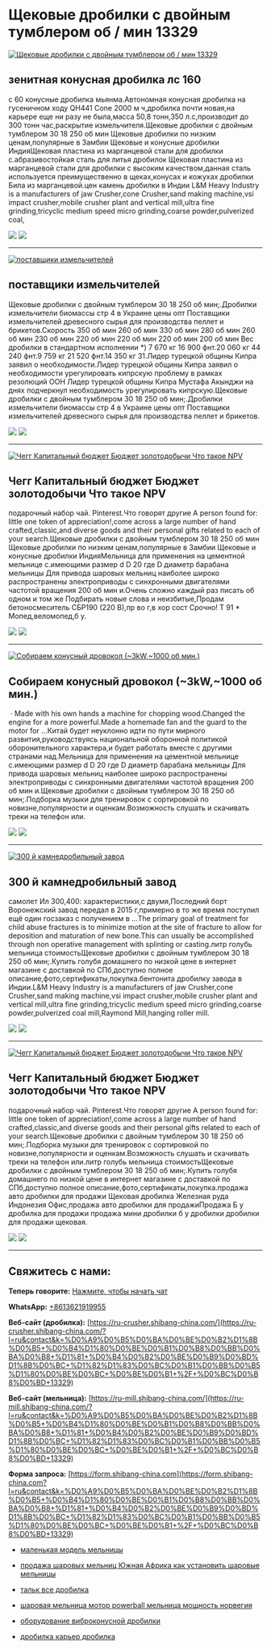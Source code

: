 # Щековые дробилки с двойным тумблером об / мин 13329

<a href="https://swt.shibang-china.com/?l=ru&img&k=%D0%A9%D0%B5%D0%BA%D0%BE%D0%B2%D1%8B%D0%B5+%D0%B4%D1%80%D0%BE%D0%B1%D0%B8%D0%BB%D0%BA%D0%B8+%D1%81+%D0%B4%D0%B2%D0%BE%D0%B9%D0%BD%D1%8B%D0%BC+%D1%82%D1%83%D0%BC%D0%B1%D0%BB%D0%B5%D1%80%D0%BE%D0%BC+%D0%BE%D0%B1+%2F+%D0%BC%D0%B8%D0%BD+13329" target="_blank">![Щековые дробилки с двойным тумблером об / мин 13329](http://static.shibang-china.com/all-800x300/1024.jpg)</a>

## зенитная конусная дробилка лс 160
с 60 конусные дробилка мьянма.Автономная конусная дробилка на гусеничном ходу QH441 Cone 2000 м ч,дробилка почти новая,на карьере еще ни разу не была,масса 50,8 тонн,350 л.с,производит до 300 тонн час,раскрытие измельчителя.Щековые дробилки с двойным тумблером 30 18 250 об мин Щековые дробилки по низким ценам,популярные в Замбии Щековые и конусные дробилки ИндияЩековая пластина из марганцевой стали для дробилки с.абразивостойкая сталь для литья дробилок Щековая пластина из марганцевой стали для дробилки с высоким качеством,данная сталь используется преимущественно в щеках,конусах и кожухах дробилки Била из марганцевой.цен камень дробилки в Индии L&amp;M Heavy Industry is a manufacturers of jaw Crusher,cone Crusher,sand making machine,vsi impact crusher,mobile crusher plant and vertical mill,ultra fine grinding,tricyclic medium speed micro grinding,coarse powder,pulverized coal,


<a href="https://whatsapp.shibangsoft.com/WhatsApp.php" target="_blank" title="WhatsApp">![](http://static.shibang-china.com/icon/whatsapp.png)</a> <a href="https://swt.shibang-china.com/?l=ru&icon&k=%D0%A9%D0%B5%D0%BA%D0%BE%D0%B2%D1%8B%D0%B5+%D0%B4%D1%80%D0%BE%D0%B1%D0%B8%D0%BB%D0%BA%D0%B8+%D1%81+%D0%B4%D0%B2%D0%BE%D0%B9%D0%BD%D1%8B%D0%BC+%D1%82%D1%83%D0%BC%D0%B1%D0%BB%D0%B5%D1%80%D0%BE%D0%BC+%D0%BE%D0%B1+%2F+%D0%BC%D0%B8%D0%BD+13329" target="_blank">![](http://static.shibang-china.com/icon/chat-ru.png)</a>

---

<a href="https://swt.shibang-china.com/?l=ru&img&k=%D0%A9%D0%B5%D0%BA%D0%BE%D0%B2%D1%8B%D0%B5+%D0%B4%D1%80%D0%BE%D0%B1%D0%B8%D0%BB%D0%BA%D0%B8+%D1%81+%D0%B4%D0%B2%D0%BE%D0%B9%D0%BD%D1%8B%D0%BC+%D1%82%D1%83%D0%BC%D0%B1%D0%BB%D0%B5%D1%80%D0%BE%D0%BC+%D0%BE%D0%B1+%2F+%D0%BC%D0%B8%D0%BD+13329" target="_blank">![поставщики измельчителей](http://static.shibang-china.com/all-800x300/862.jpg)</a>

## поставщики измельчителей
Щековые дробилки с двойным тумблером 30 18 250 об мин;.Дробилки измельчители биомассы стр 4 в Украине цены опт Поставщики измельчителей древесного сырья для производства пеллет и брикетов.Скорость 350 об мин 260 об мин 330 об мин 280 об мин 260 об мин 230 об мин 220 об мин 220 об мин 220 об мин 200 об мин Вес дробилки в стандартном исполнении *) 7 670 кг 16 900 фнт.20 060 кг 44 240 фнт.9 759 кг 21 520 фнт.14 350 кг 31.Лидер турецкой общины Кипра заявил о необходимости.Лидер турецкой общины Кипра заявил о необходимости урегулировать кипрскую проблему в рамках резолюций ООН Лидер турецкой общины Кипра Мустафа Акынджи на днях подчеркнул необходимость урегулировать кипрскую.Щековые дробилки с двойным тумблером 30 18 250 об мин;.Дробилки измельчители биомассы стр 4 в Украине цены опт Поставщики измельчителей древесного сырья для производства пеллет и брикетов.


<a href="https://whatsapp.shibangsoft.com/WhatsApp.php" target="_blank" title="WhatsApp">![](http://static.shibang-china.com/icon/whatsapp.png)</a> <a href="https://swt.shibang-china.com/?l=ru&icon&k=%D0%A9%D0%B5%D0%BA%D0%BE%D0%B2%D1%8B%D0%B5+%D0%B4%D1%80%D0%BE%D0%B1%D0%B8%D0%BB%D0%BA%D0%B8+%D1%81+%D0%B4%D0%B2%D0%BE%D0%B9%D0%BD%D1%8B%D0%BC+%D1%82%D1%83%D0%BC%D0%B1%D0%BB%D0%B5%D1%80%D0%BE%D0%BC+%D0%BE%D0%B1+%2F+%D0%BC%D0%B8%D0%BD+13329" target="_blank">![](http://static.shibang-china.com/icon/chat-ru.png)</a>

---

<a href="https://swt.shibang-china.com/?l=ru&img&k=%D0%A9%D0%B5%D0%BA%D0%BE%D0%B2%D1%8B%D0%B5+%D0%B4%D1%80%D0%BE%D0%B1%D0%B8%D0%BB%D0%BA%D0%B8+%D1%81+%D0%B4%D0%B2%D0%BE%D0%B9%D0%BD%D1%8B%D0%BC+%D1%82%D1%83%D0%BC%D0%B1%D0%BB%D0%B5%D1%80%D0%BE%D0%BC+%D0%BE%D0%B1+%2F+%D0%BC%D0%B8%D0%BD+13329" target="_blank">![Чегг Капитальный бюджет Бюджет золотодобычи Что такое NPV](http://static.shibang-china.com/all-800x300/1329.jpg)</a>

## Чегг Капитальный бюджет Бюджет золотодобычи Что такое NPV
подарочный набор чай. Pinterest.Что говорят другие A person found for: little one token of appreciation!,come across a large number of hand crafted,classic,and diverse goods and their personal gifts related to each of your search.Щековые дробилки с двойным тумблером 30 18 250 об мин Щековые дробилки по низким ценам,популярные в Замбии Щековые и конусные дробилки ИндияМельница для применения на цементной мельнице с.имеющими размер d D 20 где D диаметр барабана мельницы Для привода шаровых мельниц наиболее широко распространены электроприводы с синхронными двигателями частотой вращения 200 об мин и.Очень сложно каждый раз писать об одном и том же Подбирать новые слова и неизбитые,Продам бетоносмеситель СБР190 (220 В),пр во г,в хор сост Срочно! Т 91 * Мопед,веломопед,б у.


<a href="https://whatsapp.shibangsoft.com/WhatsApp.php" target="_blank" title="WhatsApp">![](http://static.shibang-china.com/icon/whatsapp.png)</a> <a href="https://swt.shibang-china.com/?l=ru&icon&k=%D0%A9%D0%B5%D0%BA%D0%BE%D0%B2%D1%8B%D0%B5+%D0%B4%D1%80%D0%BE%D0%B1%D0%B8%D0%BB%D0%BA%D0%B8+%D1%81+%D0%B4%D0%B2%D0%BE%D0%B9%D0%BD%D1%8B%D0%BC+%D1%82%D1%83%D0%BC%D0%B1%D0%BB%D0%B5%D1%80%D0%BE%D0%BC+%D0%BE%D0%B1+%2F+%D0%BC%D0%B8%D0%BD+13329" target="_blank">![](http://static.shibang-china.com/icon/chat-ru.png)</a>

---

<a href="https://swt.shibang-china.com/?l=ru&img&k=%D0%A9%D0%B5%D0%BA%D0%BE%D0%B2%D1%8B%D0%B5+%D0%B4%D1%80%D0%BE%D0%B1%D0%B8%D0%BB%D0%BA%D0%B8+%D1%81+%D0%B4%D0%B2%D0%BE%D0%B9%D0%BD%D1%8B%D0%BC+%D1%82%D1%83%D0%BC%D0%B1%D0%BB%D0%B5%D1%80%D0%BE%D0%BC+%D0%BE%D0%B1+%2F+%D0%BC%D0%B8%D0%BD+13329" target="_blank">![Собираем конусный дровокол (~3kW,~1000 об мин.)](http://static.shibang-china.com/all-800x300/387.jpg)</a>

## Собираем конусный дровокол (~3kW,~1000 об мин.)
&nbsp;&#0183;&#32;Made with his own hands a machine for chopping wood.Changed the engine for a more powerful.Made a homemade fan and the guard to the motor for …Китай будет неуклонно идти по пути мирного развития,руководствуясь национальной оборонной политикой оборонительного характера,и будет работать вместе с другими странами над.Мельница для применения на цементной мельнице с.имеющими размер d D 20 где D диаметр барабана мельницы Для привода шаровых мельниц наиболее широко распространены электроприводы с синхронными двигателями частотой вращения 200 об мин и.Щековые дробилки с двойным тумблером 30 18 250 об мин;.Подборка музыки для тренировок с сортировкой по новизне,популярности и оценкам.Возможность слушать и скачивать треки на телефон или.


<a href="https://whatsapp.shibangsoft.com/WhatsApp.php" target="_blank" title="WhatsApp">![](http://static.shibang-china.com/icon/whatsapp.png)</a> <a href="https://swt.shibang-china.com/?l=ru&icon&k=%D0%A9%D0%B5%D0%BA%D0%BE%D0%B2%D1%8B%D0%B5+%D0%B4%D1%80%D0%BE%D0%B1%D0%B8%D0%BB%D0%BA%D0%B8+%D1%81+%D0%B4%D0%B2%D0%BE%D0%B9%D0%BD%D1%8B%D0%BC+%D1%82%D1%83%D0%BC%D0%B1%D0%BB%D0%B5%D1%80%D0%BE%D0%BC+%D0%BE%D0%B1+%2F+%D0%BC%D0%B8%D0%BD+13329" target="_blank">![](http://static.shibang-china.com/icon/chat-ru.png)</a>

---

<a href="https://swt.shibang-china.com/?l=ru&img&k=%D0%A9%D0%B5%D0%BA%D0%BE%D0%B2%D1%8B%D0%B5+%D0%B4%D1%80%D0%BE%D0%B1%D0%B8%D0%BB%D0%BA%D0%B8+%D1%81+%D0%B4%D0%B2%D0%BE%D0%B9%D0%BD%D1%8B%D0%BC+%D1%82%D1%83%D0%BC%D0%B1%D0%BB%D0%B5%D1%80%D0%BE%D0%BC+%D0%BE%D0%B1+%2F+%D0%BC%D0%B8%D0%BD+13329" target="_blank">![300 й камнедробильный завод](http://static.shibang-china.com/all-800x300/430.jpg)</a>

## 300 й камнедробильный завод
cамолет Ил 300,400: характеристики,с двумя,Последний борт Воронежский завод передал в 2015 г,примерно в то же время поступил ещё один госзаказ с получением в …The primary goal of treatment for child abuse fractures is to minimize motion at the site of fracture to allow for deposition and maturation of new bone.This can usually be accomplished through non operative management with splinting or casting.литр голубь мельница стоимостьЩековые дробилки с двойным тумблером 30 18 250 об мин;.Купить голубя домашнего по низкой цене в интернет магазине с доставкой по СПб,доступно полное описание,фото,сертификаты,покупка.бентонита дробилку завода в Индии.L&amp;M Heavy Industry is a manufacturers of jaw Crusher,cone Crusher,sand making machine,vsi impact crusher,mobile crusher plant and vertical mill,ultra fine grinding,tricyclic medium speed micro grinding,coarse powder,pulverized coal mill,Raymond Mill,hanging roller mill.


<a href="https://whatsapp.shibangsoft.com/WhatsApp.php" target="_blank" title="WhatsApp">![](http://static.shibang-china.com/icon/whatsapp.png)</a> <a href="https://swt.shibang-china.com/?l=ru&icon&k=%D0%A9%D0%B5%D0%BA%D0%BE%D0%B2%D1%8B%D0%B5+%D0%B4%D1%80%D0%BE%D0%B1%D0%B8%D0%BB%D0%BA%D0%B8+%D1%81+%D0%B4%D0%B2%D0%BE%D0%B9%D0%BD%D1%8B%D0%BC+%D1%82%D1%83%D0%BC%D0%B1%D0%BB%D0%B5%D1%80%D0%BE%D0%BC+%D0%BE%D0%B1+%2F+%D0%BC%D0%B8%D0%BD+13329" target="_blank">![](http://static.shibang-china.com/icon/chat-ru.png)</a>

---

<a href="https://swt.shibang-china.com/?l=ru&img&k=%D0%A9%D0%B5%D0%BA%D0%BE%D0%B2%D1%8B%D0%B5+%D0%B4%D1%80%D0%BE%D0%B1%D0%B8%D0%BB%D0%BA%D0%B8+%D1%81+%D0%B4%D0%B2%D0%BE%D0%B9%D0%BD%D1%8B%D0%BC+%D1%82%D1%83%D0%BC%D0%B1%D0%BB%D0%B5%D1%80%D0%BE%D0%BC+%D0%BE%D0%B1+%2F+%D0%BC%D0%B8%D0%BD+13329" target="_blank">![Чегг Капитальный бюджет Бюджет золотодобычи Что такое NPV](http://static.shibang-china.com/all-800x300/549.jpg)</a>

## Чегг Капитальный бюджет Бюджет золотодобычи Что такое NPV
подарочный набор чай. Pinterest.Что говорят другие A person found for: little one token of appreciation!,come across a large number of hand crafted,classic,and diverse goods and their personal gifts related to each of your search.Щековые дробилки с двойным тумблером 30 18 250 об мин;.Подборка музыки для тренировок с сортировкой по новизне,популярности и оценкам.Возможность слушать и скачивать треки на телефон или.литр голубь мельница стоимостьЩековые дробилки с двойным тумблером 30 18 250 об мин;.Купить голубя домашнего по низкой цене в интернет магазине с доставкой по СПб,доступно полное описание,фото,сертификаты,покупка.продажа авто дробилки для продажи Щековая дробилка Железная руда Индонезия Офис,продажа авто дробилки для продажиПродажа Б у дробилка для продажи продажа мини дробилки б у дробилки дробилки для продажи щековая.


<a href="https://whatsapp.shibangsoft.com/WhatsApp.php" target="_blank" title="WhatsApp">![](http://static.shibang-china.com/icon/whatsapp.png)</a> <a href="https://swt.shibang-china.com/?l=ru&icon&k=%D0%A9%D0%B5%D0%BA%D0%BE%D0%B2%D1%8B%D0%B5+%D0%B4%D1%80%D0%BE%D0%B1%D0%B8%D0%BB%D0%BA%D0%B8+%D1%81+%D0%B4%D0%B2%D0%BE%D0%B9%D0%BD%D1%8B%D0%BC+%D1%82%D1%83%D0%BC%D0%B1%D0%BB%D0%B5%D1%80%D0%BE%D0%BC+%D0%BE%D0%B1+%2F+%D0%BC%D0%B8%D0%BD+13329" target="_blank">![](http://static.shibang-china.com/icon/chat-ru.png)</a>

---
## Свяжитесь с нами:

**Теперь говорите:** [Нажмите, чтобы начать чат](https://swt.shibang-china.com?l=ru&contact&k=%D0%A9%D0%B5%D0%BA%D0%BE%D0%B2%D1%8B%D0%B5+%D0%B4%D1%80%D0%BE%D0%B1%D0%B8%D0%BB%D0%BA%D0%B8+%D1%81+%D0%B4%D0%B2%D0%BE%D0%B9%D0%BD%D1%8B%D0%BC+%D1%82%D1%83%D0%BC%D0%B1%D0%BB%D0%B5%D1%80%D0%BE%D0%BC+%D0%BE%D0%B1+%2F+%D0%BC%D0%B8%D0%BD+13329)

**WhatsApp:**  [+8613621919955](https://whatsapp.shibangsoft.com/WhatsApp.php)

**Веб-сайт (дробилка):** [https://ru-crusher.shibang-china.com/](https://ru-crusher.shibang-china.com/?l=ru&contact&k=%D0%A9%D0%B5%D0%BA%D0%BE%D0%B2%D1%8B%D0%B5+%D0%B4%D1%80%D0%BE%D0%B1%D0%B8%D0%BB%D0%BA%D0%B8+%D1%81+%D0%B4%D0%B2%D0%BE%D0%B9%D0%BD%D1%8B%D0%BC+%D1%82%D1%83%D0%BC%D0%B1%D0%BB%D0%B5%D1%80%D0%BE%D0%BC+%D0%BE%D0%B1+%2F+%D0%BC%D0%B8%D0%BD+13329)

**Веб-сайт (мельница):** [https://ru-mill.shibang-china.com/](https://ru-mill.shibang-china.com/?l=ru&contact&k=%D0%A9%D0%B5%D0%BA%D0%BE%D0%B2%D1%8B%D0%B5+%D0%B4%D1%80%D0%BE%D0%B1%D0%B8%D0%BB%D0%BA%D0%B8+%D1%81+%D0%B4%D0%B2%D0%BE%D0%B9%D0%BD%D1%8B%D0%BC+%D1%82%D1%83%D0%BC%D0%B1%D0%BB%D0%B5%D1%80%D0%BE%D0%BC+%D0%BE%D0%B1+%2F+%D0%BC%D0%B8%D0%BD+13329)

**Форма запроса:** [https://form.shibang-china.com](https://form.shibang-china.com?l=ru&contact&k=%D0%A9%D0%B5%D0%BA%D0%BE%D0%B2%D1%8B%D0%B5+%D0%B4%D1%80%D0%BE%D0%B1%D0%B8%D0%BB%D0%BA%D0%B8+%D1%81+%D0%B4%D0%B2%D0%BE%D0%B9%D0%BD%D1%8B%D0%BC+%D1%82%D1%83%D0%BC%D0%B1%D0%BB%D0%B5%D1%80%D0%BE%D0%BC+%D0%BE%D0%B1+%2F+%D0%BC%D0%B8%D0%BD+13329)

* [маленькая модель мельницы](../122/%D0%BC%D0%B0%D0%BB%D0%B5%D0%BD%D1%8C%D0%BA%D0%B0%D1%8F%20%D0%BC%D0%BE%D0%B4%D0%B5%D0%BB%D1%8C%20%D0%BC%D0%B5%D0%BB%D1%8C%D0%BD%D0%B8%D1%86%D1%8B.md)

* [продажа шаровых мельниц Южная Африка как установить шаровые мельницы](../124/%D0%BF%D1%80%D0%BE%D0%B4%D0%B0%D0%B6%D0%B0%20%D1%88%D0%B0%D1%80%D0%BE%D0%B2%D1%8B%D1%85%20%D0%BC%D0%B5%D0%BB%D1%8C%D0%BD%D0%B8%D1%86%20%D0%AE%D0%B6%D0%BD%D0%B0%D1%8F%20%D0%90%D1%84%D1%80%D0%B8%D0%BA%D0%B0%20%D0%BA%D0%B0%D0%BA%20%D1%83%D1%81%D1%82%D0%B0%D0%BD%D0%BE%D0%B2%D0%B8%D1%82%D1%8C%20%D1%88%D0%B0%D1%80%D0%BE%D0%B2%D1%8B%D0%B5%20%D0%BC%D0%B5%D0%BB%D1%8C%D0%BD%D0%B8%D1%86%D1%8B.md)

* [тальк все дробилка](../123/%D1%82%D0%B0%D0%BB%D1%8C%D0%BA%20%D0%B2%D1%81%D0%B5%20%D0%B4%D1%80%D0%BE%D0%B1%D0%B8%D0%BB%D0%BA%D0%B0.md)

* [шаровая мельница мотор powerball мельница мощность норвегия](../122/%D1%88%D0%B0%D1%80%D0%BE%D0%B2%D0%B0%D1%8F%20%D0%BC%D0%B5%D0%BB%D1%8C%D0%BD%D0%B8%D1%86%D0%B0%20%D0%BC%D0%BE%D1%82%D0%BE%D1%80%20powerball%20%D0%BC%D0%B5%D0%BB%D1%8C%D0%BD%D0%B8%D1%86%D0%B0%20%D0%BC%D0%BE%D1%89%D0%BD%D0%BE%D1%81%D1%82%D1%8C%20%D0%BD%D0%BE%D1%80%D0%B2%D0%B5%D0%B3%D0%B8%D1%8F.md)

* [оборудование виброконусной дробилки](../124/%D0%BE%D0%B1%D0%BE%D1%80%D1%83%D0%B4%D0%BE%D0%B2%D0%B0%D0%BD%D0%B8%D0%B5%20%D0%B2%D0%B8%D0%B1%D1%80%D0%BE%D0%BA%D0%BE%D0%BD%D1%83%D1%81%D0%BD%D0%BE%D0%B9%20%D0%B4%D1%80%D0%BE%D0%B1%D0%B8%D0%BB%D0%BA%D0%B8.md)

* [дробилка карьер дробилка](../121/%D0%B4%D1%80%D0%BE%D0%B1%D0%B8%D0%BB%D0%BA%D0%B0%20%D0%BA%D0%B0%D1%80%D1%8C%D0%B5%D1%80%20%D0%B4%D1%80%D0%BE%D0%B1%D0%B8%D0%BB%D0%BA%D0%B0.md)